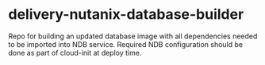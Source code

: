 # delivery-nutanix-database-builder
Repo for building an updated database image with all dependencies needed to be imported into NDB service. Required NDB configuration should be done as part of cloud-init at deploy time.
